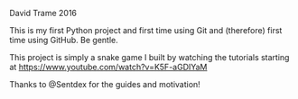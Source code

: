 David Trame
2016

This is my first Python project and first time using Git and (therefore) first time using GitHub.  Be gentle.

This project is simply a snake game I built by watching the tutorials starting at https://www.youtube.com/watch?v=K5F-aGDIYaM

Thanks to @Sentdex for the guides and motivation!